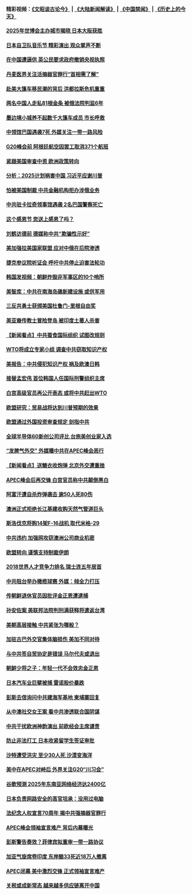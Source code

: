 #### 精彩视频：[《文昭谈古论今》](https://github.com/gfw-breaker/wenzhao/blob/master/README.md?t=11242132) | [《大陆新闻解读》](https://github.com/gfw-breaker/ntdtv-comedy/blob/master/README.md?t=11242132) | [《中国禁闻》](https://github.com/gfw-breaker/ntdtv-news/blob/master/README.md?t=11242132) | [《历史上的今天》](https://github.com/gfw-breaker/today-in-history/blob/master/README.md?t=11242132) 

#### [2025年世博会主办城市揭晓 日本大阪获胜](../pages/nsc418/n10872338.md?t=11242132) 

#### [日本自卫队音乐节 精彩演出 观众掌声不断](../pages/nsc418/n10872312.md?t=11242132) 

#### [在中国遭逼供 英公民要求政府撤销央视执照](../pages/nsc418/n10871815.md?t=11242132) 

#### [丹麦医界关注活摘器官罪行“首相需了解”](../pages/nsc418/n10868641.md?t=11242132) 

#### [赴美大篷车移民潮的背后 洪都拉斯危机重重](../pages/nsc418/n10871641.md?t=11242132) 

#### [两名中国人走私81根金条 被俄法院判监6年](../pages/nsc418/n10871643.md?t=11242132) 

#### [墨边境小城养不起数千大篷车成员 市长呼救](../pages/nsc418/n10871580.md?t=11242132) 

#### [中领馆巴国遇袭7死 外媒关注一带一路风险](../pages/nsc418/n10871570.md?t=11242132) 

#### [G20峰会前 阿根廷航空因罢工取消371个航班](../pages/nsc418/n10871541.md?t=11242132) 

#### [紧跟美国审查中资 欧洲政策转向](../pages/nsc418/n10871173.md?t=11242132) 

#### [分析：2025计划祸害中国 习近平应谢川普](../pages/nsc418/n10871045.md?t=11242132) 

#### [怕被美国制裁 中共金融机构拒办涉俄业务](../pages/nsc418/n10869676.md?t=11242132) 

#### [中共驻卡拉奇领事馆遇袭 2名巴国警察死亡](../pages/nsc418/n10870377.md?t=11242132) 

#### [这个感恩节 您送上感恩了吗？](../pages/nsc418/n10869319.md?t=11242132) 

#### [刘鹤访德前 德媒称中共“欺骗性示好”](../pages/nsc418/n10868755.md?t=11242132) 

#### [美加强拉美国家联盟 应对中俄在后院渗透](../pages/nsc418/n10866498.md?t=11242132) 

#### [捷克参议院听证会 呼吁中共停止迫害法轮功](../pages/nsc418/n10868371.md?t=11242132) 

#### [韩国发视频：朝鲜炸毁非军事区的10个哨所](../pages/nsc418/n10868183.md?t=11242132) 

#### [美智库：中共在南海岛礁新建设施 或供军用](../pages/nsc418/n10867614.md?t=11242132) 

#### [三反共勇士获颁美国杜鲁门-里根自由奖](../pages/nsc418/n10866763.md?t=11242132) 

#### [美亚裔传教士冒险登岛 被印度土著人杀害](../pages/nsc418/n10866831.md?t=11242132) 

#### [【新闻看点】中共蚕食国际组织 试图改规则](../pages/nsc418/n10866682.md?t=11242132) 

#### [WTO将成立专家小组 调查中共窃取知识产权](../pages/nsc418/n10866620.md?t=11242132) 

#### [美报告：中共侵犯知识产权 祸及欧澳日韩](../pages/nsc418/n10865535.md?t=11242132) 

#### [接替孟宏伟 首位韩国人任国际刑警组织主席](../pages/nsc418/n10866084.md?t=11242132) 

#### [白宫高级官员再公开表态 或将中共赶出WTO](../pages/nsc418/n10865909.md?t=11242132) 

#### [欧盟研究：贸易战将达到川普预期的效果](../pages/nsc418/n10865611.md?t=11242132) 

#### [欧盟通过外国投资审查规定 剑指中共](../pages/nsc418/n10864988.md?t=11242132) 

#### [全球半导体60新创公司评比 台旅美创业家入选](../pages/nsc418/n10865273.md?t=11242132) 

#### [“发脾气外交” 外媒曝中共在APEC峰会恶行](../pages/nsc418/n10864632.md?t=11242132) 

#### [【新闻看点】送糖衣收炮弹 北京外交遭重挫](../pages/nsc418/n10864332.md?t=11242132) 

#### [APEC峰会后再交锋 白宫官员称中共颠倒黑白](../pages/nsc418/n10864695.md?t=11242132) 

#### [阿富汗遭自杀炸弹袭击 逾50人死80伤](../pages/nsc418/n10864399.md?t=11242132) 

#### [澳洲正式拒绝长江基建收购天然气管道巨头](../pages/nsc418/n10864350.md?t=11242132) 

#### [斯洛伐克将购14架F-16战机 取代米格-29](../pages/nsc418/n10864268.md?t=11242132) 

#### [中共违约 加强网攻窃澳洲公司商业机密](../pages/nsc418/n10863852.md?t=11242132) 

#### [欧盟转向 谨慎支持制裁伊朗](../pages/nsc418/n10863621.md?t=11242132) 

#### [2018世界人才竞争力排名 瑞士连五年居首](../pages/nsc418/n10863400.md?t=11242132) 

#### [中共阻台举办橄榄球赛 外媒：倾全力打压](../pages/nsc418/n10863407.md?t=11242132) 

#### [传朝鲜退休官员因批评金正恩遭逮捕](../pages/nsc418/n10863166.md?t=11242132) 

#### [孙安佐案 美联邦法院判刑满获释将遣返台湾](../pages/nsc418/n10863068.md?t=11242132) 

#### [美朝高层接触 中共紧张为哪般？](../pages/nsc418/n10862181.md?t=11242132) 

#### [加驻古巴外交官集体脑损伤 美加不同对待](../pages/nsc418/n10862444.md?t=11242132) 

#### [与中共签自贸协定是错误 马尔代夫或退出](../pages/nsc418/n10862130.md?t=11242132) 

#### [朝鲜少将之子：年轻一代不会效忠金正恩](../pages/nsc418/n10862075.md?t=11242132) 

#### [日本汽车业巨擘被捕 雷诺股价暴跌](../pages/nsc418/n10861871.md?t=11242132) 

#### [彭斯去信询问中共建海军基地 柬埔寨回复](../pages/nsc418/n10861914.md?t=11242132) 

#### [从中澳社交女王案 看中共渗透联合国阴谋](../pages/nsc418/n10860190.md?t=11242132) 

#### [中共干扰欧洲神韵演出 前欧经会主席谴责](../pages/nsc418/n10860219.md?t=11242132) 

#### [防止非法打工 日本收紧留学生签证审批](../pages/nsc418/n10861479.md?t=11242132) 

#### [沙特遭受洪灾 至少30人死 沙漠变海洋](../pages/nsc418/n10861393.md?t=11242132) 

#### [美中在APEC对峙后 外界关注G20“川习会”](../pages/nsc418/n10861219.md?t=11242132) 

#### [谷歌预测 2025年东南亚网络经济达2400亿](../pages/nsc418/n10861052.md?t=11242132) 

#### [日本负责网路安全的高官坦承：没用过电脑](../pages/nsc418/n10860963.md?t=11242132) 

#### [法纪念人权宣言70周年 揭中共强摘器官罪行](../pages/nsc418/n10860106.md?t=11242132) 

#### [APEC峰会领袖宣言难产 背后内幕曝光](../pages/nsc418/n10860353.md?t=11242132) 

#### [彭斯警告奏效？菲律宾拟重审一带一路协议](../pages/nsc418/n10859795.md?t=11242132) 

#### [加亚气旋席卷印度 东岸酿33死近18万人撤离](../pages/nsc418/n10859863.md?t=11242132) 

#### [APEC闭幕 美中激烈交锋 正式领袖宣言难产](../pages/nsc418/n10859544.md?t=11242132) 

#### [关税或成新常态 越来越多供应链离开中国](../pages/nsc418/n10858991.md?t=11242132) 


